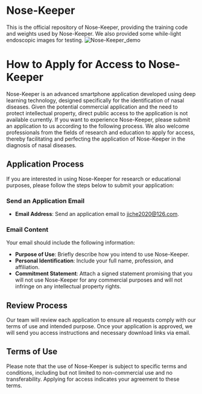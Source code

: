 # Nose-Keeper
This is the official repository of Nose-Keeper, providing the training code and weights used by Nose-Keeper. We also provided some while-light endoscopic images for testing.
![Nose-Keeper_demo](https://github.com/YubiaoYue/Nose-Keeper/assets/141175829/f35edad7-83bc-4808-83c1-772cdd571c44)

# How to Apply for Access to Nose-Keeper

Nose-Keeper is an advanced smartphone application developed using deep learning technology, designed specifically for the identification of nasal diseases. Given the potential commercial application and the need to protect intellectual property, direct public access to the application is not available currently. If you want to experience Nose-Keeper, please submit an application to us according to the following process. We also welcome professionals from the fields of research and education to apply for access, thereby facilitating and perfecting the application of Nose-Keeper in the diagnosis of nasal diseases.

## Application Process

If you are interested in using Nose-Keeper for research or educational purposes, please follow the steps below to submit your application:

### Send an Application Email

- **Email Address**: Send an application email to [jiche2020@126.com](mailto:jiche2020@126.com).

### Email Content

Your email should include the following information:

- **Purpose of Use**: Briefly describe how you intend to use Nose-Keeper.
- **Personal Identification**: Include your full name, profession, and affiliation.
- **Commitment Statement**: Attach a signed statement promising that you will not use Nose-Keeper for any commercial purposes and will not infringe on any intellectual property rights.

## Review Process

Our team will review each application to ensure all requests comply with our terms of use and intended purpose. Once your application is approved, we will send you access instructions and necessary download links via email.

## Terms of Use

Please note that the use of Nose-Keeper is subject to specific terms and conditions, including but not limited to non-commercial use and no transferability. Applying for access indicates your agreement to these terms.
 
